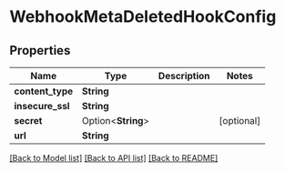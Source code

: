 # WebhookMetaDeletedHookConfig

## Properties

Name | Type | Description | Notes
------------ | ------------- | ------------- | -------------
**content_type** | **String** |  | 
**insecure_ssl** | **String** |  | 
**secret** | Option<**String**> |  | [optional]
**url** | **String** |  | 

[[Back to Model list]](../README.md#documentation-for-models) [[Back to API list]](../README.md#documentation-for-api-endpoints) [[Back to README]](../README.md)


